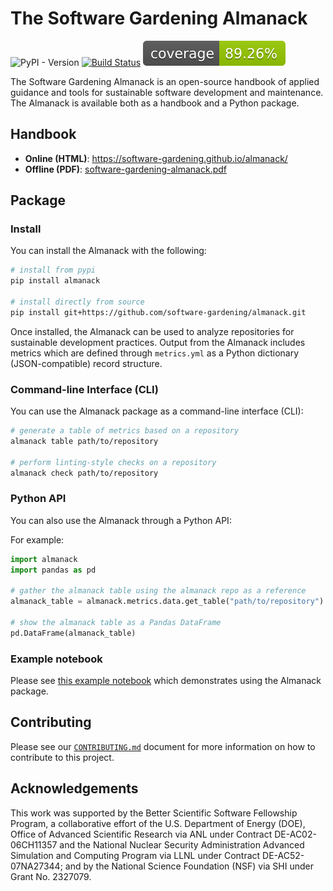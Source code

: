 # The Software Gardening Almanack

![PyPI - Version](https://img.shields.io/pypi/v/almanack)
[![Build Status](https://github.com/software-gardening/almanack/actions/workflows/pytest-tests.yml/badge.svg?branch=main)](https://github.com/software-gardening/almanack/actions/workflows/pytest-tests.yml?query=branch%3Amain)
![Coverage Status](https://raw.githubusercontent.com/software-gardening/almanack/main/media/coverage-badge.svg)

The Software Gardening Almanack is an open-source handbook of applied guidance and tools for sustainable software development and maintenance.
The Almanack is available both as a handbook and a Python package.

## Handbook

- __Online (HTML)__: https://software-gardening.github.io/almanack/
- __Offline (PDF)__: [software-gardening-almanack.pdf](https://software-gardening.github.io/almanack/software-gardening-almanack.pdf)

## Package

### Install

You can install the Almanack with the following:

```bash
# install from pypi
pip install almanack

# install directly from source
pip install git+https://github.com/software-gardening/almanack.git
```

Once installed, the Almanack can be used to analyze repositories for sustainable development practices.
Output from the Almanack includes metrics which are defined through `metrics.yml` as a Python dictionary (JSON-compatible) record structure.

### Command-line Interface (CLI)

You can use the Almanack package as a command-line interface (CLI):

```bash
# generate a table of metrics based on a repository
almanack table path/to/repository

# perform linting-style checks on a repository
almanack check path/to/repository
```

### Python API

You can also use the Almanack through a Python API:

For example:

```python
import almanack
import pandas as pd

# gather the almanack table using the almanack repo as a reference
almanack_table = almanack.metrics.data.get_table("path/to/repository")

# show the almanack table as a Pandas DataFrame
pd.DataFrame(almanack_table)
```

### Example notebook

Please see [this example notebook](https://software-gardening.github.io/almanack/seed-bank/almanack-example/almanack-example.html) which demonstrates using the Almanack package.

## Contributing

Please see our [`CONTRIBUTING.md`](CONTRIBUTING.md) document for more information on how to contribute to this project.

## Acknowledgements

This work was supported by the Better Scientific Software Fellowship Program, a collaborative effort of the U.S. Department of Energy (DOE), Office of Advanced Scientific Research via ANL under Contract DE-AC02-06CH11357 and the National Nuclear Security Administration Advanced Simulation and Computing Program via LLNL under Contract DE-AC52-07NA27344; and by the National Science Foundation (NSF) via SHI under Grant No. 2327079.
